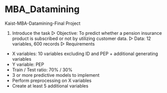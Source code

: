 # MBA_Datamining
Kaist-MBA-Datamining-Final Project
1. Introduce the task
▷ Objective: To predict whether a pension insurance product is subscribed or not by utilizing customer data.
▷ Data: 12 variables, 600 records
▷ Requirements
- X variables: 10 variables excluding ID and PEP + additional generating variables
- Y variable: PEP
- Train / Test ratio: 70% / 30%
- 3 or more predictive models to implement
- Perform preprocessing on X variables
- Create at least 5 additional variables
